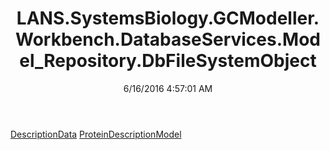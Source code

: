 ﻿---
title: LANS.SystemsBiology.GCModeller.Workbench.DatabaseServices.Model_Repository.DbFileSystemObject
date: 6/16/2016 4:57:01 AM
---

[DescriptionData](T-LANS.SystemsBiology.GCModeller.Workbench.DatabaseServices.Model_Repository.DbFileSystemObject.DescriptionData.html)
[ProteinDescriptionModel](T-LANS.SystemsBiology.GCModeller.Workbench.DatabaseServices.Model_Repository.DbFileSystemObject.ProteinDescriptionModel.html)
